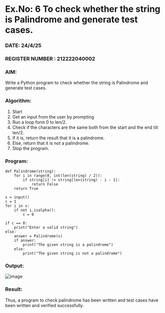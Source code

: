 # Ex.No: 6 To check whether the string is Palindrome and generate test cases.

### DATE: 24/4/25                                                                     
### REGISTER NUMBER : 212222040002
### AIM: 
Write a Python program to check whether the string is Palindrome and generate test cases. 
### Algorithm:
1. Start
2. Get an input from the user by prompting 
3. Run a loop form 0 to len/2.
4. Check if the characters are the same both from the start and the end till len/2. 
5. If it is, return the result that it is a palindrome.
6. Else, return that it is not a palindrome. 
7. Stop the program.
### Program:
```
def Palindrome(string):
    for i in range(0, int(len(string) / 2)):
        if string[i] != string[len(string) - i - 1]:
            return False
    return True

s = input()
c = 1
for i in s:
    if not i.isalpha():
        c = 0

if c == 0:
    print("Enter a valid string")
else:
    answer = Palindrome(s)
    if answer:
        print("The given string is a palindrome")
    else:
        print("The given string is not a palindrome")
```











### Output:
![image](https://github.com/user-attachments/assets/57c10040-d193-4e13-b429-9a7980cee214)





### Result:
Thus, a program to check palindrome has been written and test cases have been written and verified successfully.
